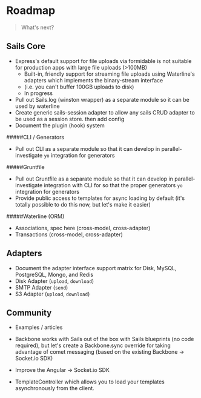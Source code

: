 # Roadmap

> What's next?

## Sails Core
+ Express's default support for file uploads via formidable is not suitable for production apps with large file uploads (>100MB)
  + Built-in, friendly support for streaming file uploads using Waterline's adapters which implements the binary-stream interface
  + (i.e. you can't buffer 100GB uploads to disk)
  + In progress
+ Pull out Sails.log (winston wrapper) as a separate module so it can be used by waterline
+ Create generic sails-session adapter to allow any sails CRUD adapter to be used as a session store. then add config
+ Document the plugin (hook) system

#####CLI / Generators
+ Pull out CLI as a separate module so that it can develop in parallel- investigate `yo` integration for generators

#####Gruntfile
+ Pull out Gruntfile as a separate module so that it can develop in parallel- investigate integration with CLI for so that the proper generators `yo` integration for generators
+ Provide public access to templates for async loading by default (it's totally possible to do this now, but let's make it easier)

#####Waterline (ORM)
+ Associations, spec here (cross-model, cross-adapter)
+ Transactions (cross-model, cross-adapter)




## Adapters
+ Document the adapter interface support matrix for Disk, MySQL, PostgreSQL, Mongo, and Redis
+ Disk Adapter (`upload`, `download`)
+ SMTP Adapter (`send`)
+ S3 Adapter (`upload`, `download`)

## Community
+ Examples / articles
+ Backbone works with Sails out of the box with Sails blueprints (no code required), but let's create a Backbone.sync override for taking advantage of comet messaging (based on the existing Backbone -> Socket.io SDK)
+ Improve the Angular -> Socket.io SDK



+ TemplateController which allows you to load your templates asynchronously from the client.

